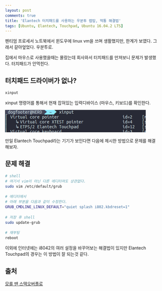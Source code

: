 ```yaml
---
layout: post
comments: true
title: 'Elantech 터치패드를 사용하는 우분투 랩탑, 먹통 해결법'
tags: [Ubuntu, Elantech, Touchpad, Ubuntu 16.04.2 LTS]
---
```


펜티엄 프로세서 노트북에서 윈도우에 linux vm을 쓰며 생활했지만, 한계가 보였다. 그래서 갈아엎었다. 우분투로.

집에서 마우스로 사용했을때는 몰랐는데 회사와서 터치패드를 만져보니 문제가 발생했다. 터치패드가 안먹힌다.

## 터치패드 드라이버가 없나?

```bash
xinput
```

xinput 명령어를 통해서 현재 잡혀있는 입력디바이스 (마우스, 키보드)를 확인한다.

![xinput_img](./img/xinput.png)

만일 Elantech Touchpad라는 기기가 보인다면 다음에 제시한 방법으로 문제를 해결해보자.

## 문제 해결

```bash
# shell
# 여기서 vim이 아닌 다른 에디터여도 상관없다.
sudo vim /etc/default/grub

# 에디터에서
# 아래 부분을 다음과 같이 수정한다.
GRUB_CMDLINE_LINUX_DEFAULT="quiet splash i802.kbdreset=1"

# 저장 후 shell
sudo update-grub

# 재부팅
reboot
```

이외에 인터넷에는 i8042의 여러 설정을 바꾸어보는 해결법이 있지만 Elantech Touchpad의 경우는 이 방법이 잘 되는것 같다.



## 출처

[모를 땐 스택오버플로](https://askubuntu.com/questions/636350/elantech-touchpad-not-detected-anymore-on-ubuntu-15)

